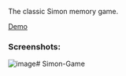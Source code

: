 The classic Simon memory game.

<a href="https://izuzie.github.io/Simon-Game/">Demo</a>



### Screenshots:
![image](https://github.com/izuzie/Simon-Game/assets/124896029/c5ccc67a-9ecf-415b-9772-ac6e4ee9b4fa)# Simon-Game
